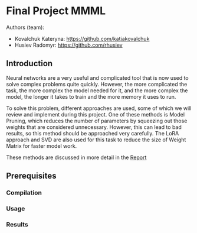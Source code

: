 # Final Project MMML
Authors (team):
- Kovalchuk Kateryna: https://github.com/katjakovalchuk
- Husiev Radomyr: https://github.com/rhusiev

## Introduction
Neural networks are a very useful and complicated tool that is now used to solve complex problems quite quickly. However, the more complicated the task, the more complex the model needed for it, and the more complex the model, the longer it takes to train and the more memory it uses to run. 

To solve this problem, different approaches are used, some of which we will review and implement during this project. 
One of these methods is Model Pruning, which reduces the number of parameters by squeezing out those weights that are considered unnecessary. However, this can lead to bad results, so this method should be approached very carefully. The LoRA approach and SVD are also used for this task to reduce the size of Weight Matrix for faster model work. 

These methods are discussed in more detail in the [Report](https://www.overleaf.com/read/gcxxkntmythn#be4477)

## Prerequisites

### Compilation

### Usage

### Results
